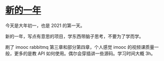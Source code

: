 # [新的一年](https://github.com/EruDev/2021/issues/2)

今天是大年初一，也是 2021 的第一天。

新的一年，写点有意思的项目，学东西带脑子思考，不要为了学而学。

刷了 imooc rabbitmq 第三章和部分第四章，个人感觉 imooc 的视频课质量一般，更多的是教 API 如何使用。偶尔会穿插讲一些源码。学习时间大概 3h。